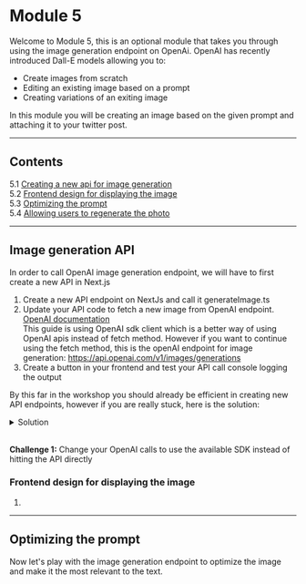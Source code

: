 # Module 5

Welcome to Module 5, this is an optional module that takes you through using the image generation endpoint on OpenAi. OpenAI has recently introduced Dall-E models allowing you to:

* Create images from scratch
* Editing an existing image based on a prompt
* Creating variations of an exiting image

In this module you will be creating an image based on the given prompt and attaching it to your twitter post.

---

## Contents

5.1 [Creating a new api for image generation](#image-generation-api)
</br>
5.2 [Frontend design for displaying the image](#frontend-design-for-displaying-the-image)
</br>
5.3 [Optimizing the prompt](#optimizing-the-prompt)
</br>
5.4 [Allowing users to regenerate the photo](#allowing-users-to-regenerate-the-photo)
</br>

---

## Image generation API

In order to call OpenAI image generation endpoint, we will have to first create a new API in Next.js

1. Create a new API endpoint on NextJs and call it generateImage.ts
2. Update your API code to fetch a new image from OpenAI endpoint. [OpenAI documentation](https://platform.openai.com/docs/guides/images/usage)</br>
  This guide is using OpenAI sdk client which is a better way of using OpenAI apis instead of fetch method. However if you want to continue using the fetch method, this is the openAI endpoint for image generation: https://api.openai.com/v1/images/generations
3. Create a button in your frontend and test your API call console logging the output

By this far in the workshop you should already be efficient in creating new API endpoints, however if you are really stuck, here is the solution:

<details>
  <summary>Solution</summary>

```ts
const handler = async (req: NextApiRequest, res: NextApiResponse) => {
  const payload: OpenAIImagePayload = {
    prompt:
      "a photo of a happy corgi puppy sitting and facing forward, studio light, longshot",
    size: "256x256",
    n: 1,
  };
  let image_url = "";
  fetch("https://api.openai.com/v1/images/generations", {
    headers: {
      "Content-Type": "application/json",
      Authorization: `Bearer ${process.env.OPENAI_API_KEY}`,
    },
    method: "POST",
    body: JSON.stringify(payload),
  })
    .then((res) => res.json())
    .then((data) => {
      console.log(data);
      image_url = data.data[0].url;
      console.log(
        "The response of image generation was: ",
        JSON.stringify(image_url)
      );
    });
  return new Response(image_url, { status: 200 });
};

export default handler;
```

</details>
</br>

**Challenge 1:**
Change your OpenAI calls to use the available SDK instead of hitting the API directly

### Frontend design for displaying the image

1. 

---

## Optimizing the prompt

Now let's play with the image generation endpoint to optimize the image and make it the most relevant to the text.
